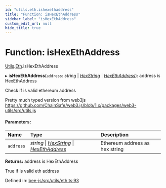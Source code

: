 ```yaml
---
id: "utils.eth.ishexethaddress"
title: "Function: isHexEthAddress"
sidebar_label: "isHexEthAddress"
custom_edit_url: null
hide_title: true
---
```


# Function: isHexEthAddress

[Utils](../modules/utils.md).[Eth](../modules/utils.eth.md).isHexEthAddress

▸ **isHexEthAddress**(`address`: *string* \| [*HexString*](../types/utils.hex.hexstring.md) \| [*HexEthAddress*](../types/utils.eth.hexethaddress.md)): address is HexEthAddress

Check if is valid ethereum address

Pretty much typed version from web3js
https://github.com/ChainSafe/web3.js/blob/1.x/packages/web3-utils/src/utils.js

#### Parameters:

Name | Type | Description |
:------ | :------ | :------ |
`address` | *string* \| [*HexString*](../types/utils.hex.hexstring.md) \| [*HexEthAddress*](../types/utils.eth.hexethaddress.md) | Ethereum address as hex string    |

**Returns:** address is HexEthAddress

True if is valid eth address

Defined in: [bee-js/src/utils/eth.ts:93](https://github.com/ethersphere/bee-js/blob/8087a81/src/utils/eth.ts#L93)
